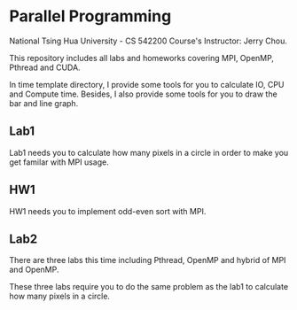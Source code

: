 # Parallel Programming
National Tsing Hua University - CS 542200 Course's Instructor: Jerry Chou.

This repository includes all labs and homeworks covering MPI, OpenMP, Pthread and CUDA.

In time template directory, I provide some tools for you to calculate IO, CPU and Compute time. Besides, I also provide some tools for you to draw the bar and line graph.

## Lab1
Lab1 needs you to calculate how many pixels in a circle in order to make you get familar with MPI usage.

## HW1
HW1 needs you to implement odd-even sort with MPI.

## Lab2
There are three labs this time including Pthread, OpenMP and hybrid of MPI and OpenMP.

These three labs require you to do the same problem as the lab1 to calculate how many pixels in a circle.
